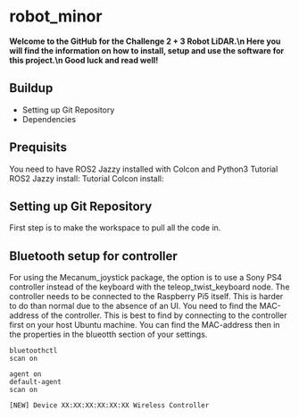 # robot_minor
**Welcome to the GitHub for the Challenge 2 + 3 Robot LiDAR.\n
Here you will find the information on how to install, setup and use the software for this project.\n
Good luck and read well!**

## Buildup
- Setting up Git Repository
- Dependencies

## Prequisits
You need to have ROS2 Jazzy installed with Colcon and Python3
Tutorial ROS2 Jazzy install: 
Tutorial Colcon install: 
## Setting up Git Repository
First step is to make the workspace to pull all the code in.

## Bluetooth setup for controller
For using the Mecanum_joystick package, the option is to use a Sony PS4 controller instead of the keyboard with the teleop_twist_keyboard node. The controller needs to be connected to the Raspberry Pi5 itself. This is harder to do than normal due to the absence of an UI. You need to find the MAC-address of the controller. This is best to find by connecting to the controller first on your host Ubuntu machine. You can find the MAC-address then in the properties in the blueotth section of your settings.


```
bluetoothctl
scan on
```

```
agent on
default-agent
scan on
```
```
[NEW] Device XX:XX:XX:XX:XX:XX Wireless Controller
```

